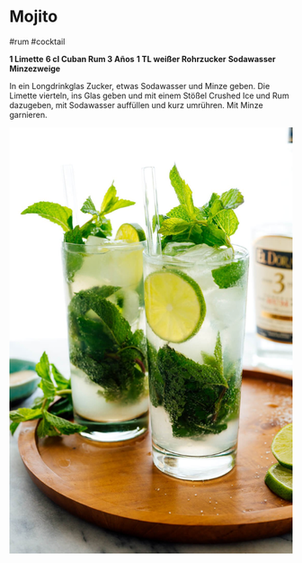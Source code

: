 # Mojito

\#rum #cocktail

**1 Limette**
**6 cl Cuban Rum 3 Años**
**1 TL weißer Rohrzucker**
**Sodawasser**
**Minzezweige**

In ein Longdrinkglas Zucker, etwas Sodawasser und Minze geben. Die Limette vierteln, ins Glas geben und mit einem Stößel Crushed Ice und Rum dazugeben, mit Sodawasser auffüllen und kurz umrühren. Mit Minze garnieren.

![best-mojito-recipe-2.jpg](../../Attachments/best-mojito-recipe-2.jpg)
